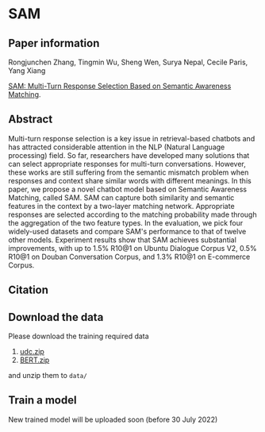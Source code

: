 # SAM

## Paper information
Rongjunchen Zhang, Tingmin Wu, Sheng Wen, Surya Nepal, Cecile Paris, Yang Xiang

[SAM: Multi-Turn Response Selection Based on Semantic Awareness Matching](https:).

## Abstract

Multi-turn response selection is a key issue in retrieval-based chatbots and has attracted considerable attention in the NLP (Natural Language processing) field. So far, researchers have developed many solutions that can select appropriate responses for multi-turn conversations. However, these works are still suffering from the semantic mismatch problem when responses and context share similar words with different meanings. In this paper, we propose a novel chatbot model based on Semantic Awareness Matching, called SAM. SAM can capture both similarity and semantic features in the context by a two-layer matching network. Appropriate responses are selected according to the matching probability made through the aggregation of the two feature types. In the evaluation, we pick four widely-used datasets and compare SAM's performance to that of twelve other models. Experiment results show that SAM achieves substantial improvements, with up to 1.5% R10@1 on Ubuntu Dialogue Corpus V2, 0.5% R10@1 on Douban Conversation Corpus, and 1.3% R10@1 on E-commerce Corpus.

## Citation

## Download the data
Please download the training required data 
1. [udc.zip](https://drive.google.com/file/d/1Za2av8jFydFhkAWBiCiZenIR6unrlSDF/view)
2. [BERT.zip](https://drive.google.com/file/d/1k-QcbdiGouJ9dX0mrr11dTbBmNYSxDXs/view?usp=sharing)

and unzip them to `data/`

## Train a model

New trained model will be uploaded soon (before 30 July 2022)
